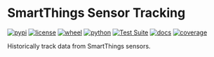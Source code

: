 # SmartThings Sensor Tracking

[![pypi](https://img.shields.io/pypi/v/sensor-track.svg)](https://pypi.org/project/sensor-track/)
[![license](https://img.shields.io/pypi/l/sensor-track.svg)](https://github.com/pronovic/sensor-track/blob/master/LICENSE)
[![wheel](https://img.shields.io/pypi/wheel/sensor-track.svg)](https://pypi.org/project/sensor-track/)
[![python](https://img.shields.io/pypi/pyversions/sensor-track.svg)](https://pypi.org/project/sensor-track/)
[![Test Suite](https://github.com/pronovic/sensor-track/workflows/Test%20Suite/badge.svg)](https://github.com/pronovic/sensor-track/actions?query=workflow%3A%22Test+Suite%22)
[![docs](https://readthedocs.org/projects/sensortrack/badge/?version=stable&style=flat)](https://sensortrack.readthedocs.io/en/stable/)
[![coverage](https://coveralls.io/repos/github/pronovic/sensor-track/badge.svg?branch=master)](https://coveralls.io/github/pronovic/sensor-track?branch=master)

Historically track data from SmartThings sensors.

